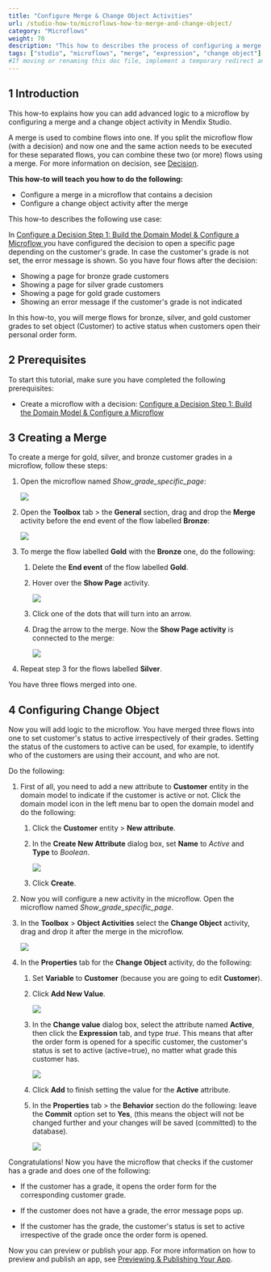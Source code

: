 ```yaml
---
title: "Configure Merge & Change Object Activities"
url: /studio-how-to/microflows-how-to-merge-and-change-object/
category: "Microflows"
weight: 70
description: "This how to describes the process of configuring a merge and a change object activity in Mendix Studio."
tags: ["studio", "microflows", "merge", "expression", "change object"]
#If moving or renaming this doc file, implement a temporary redirect and let the respective team know they should update the URL in the product. See Mapping to Products for more details.
---
```


## 1 Introduction 

This how-to explains how you can add advanced logic to a microflow by configuring a merge and a change object activity in Mendix Studio. 

A merge is used to combine flows into one. If you split the microflow flow (with a decision) and now one and the same action needs to be executed for these separated flows, you can combine these two (or more) flows using a merge. For more information on decision, see [Decision](/studio/microflows-decision/).

**This how-to will teach you how to do the following:**

* Configure a merge in a microflow that contains a decision
* Configure a change object activity after the merge

This how-to describes the following use case: 

In [Configure a Decision Step 1: Build the Domain Model & Configure a Microflow ](/studio-how-to/microflows-how-to-configure-decision-p1/) you have configured the decision to open a specific page depending on the customer's grade. In case the customer's grade is not set, the error message is shown. So you have four flows after the decision: 

* Showing a page for bronze  grade customers
* Showing a page for silver grade customers
* Showing a page for gold grade customers
* Showing an error message if the customer's grade is not indicated

In this how-to, you will merge flows for bronze, silver, and gold customer grades to set object (Customer) to active status when customers open their personal order form. 

## 2 Prerequisites

To start this tutorial, make sure you have completed the following prerequisites:

* Create a microflow with a decision: [Configure a Decision Step 1: Build the Domain Model & Configure a Microflow](/studio-how-to/microflows-how-to-configure-decision-p1/)

## 3 Creating a Merge

To create a merge for gold, silver, and bronze customer grades in a microflow, follow these steps:

1. Open the microflow named *Show_grade_specific_page*:

    ![](/attachments/studio-how-to/microflows/microflows-how-to-merge-and-change-object/microflow-without-merge.png)

2. Open the **Toolbox** tab > the **General** section, drag and drop the **Merge** activity before the end event of the flow labelled **Bronze**:

    ![](/attachments/studio-how-to/microflows/microflows-how-to-merge-and-change-object/adding-merge.png)

3. To merge the flow labelled **Gold** with the **Bronze** one, do the following:

    1. Delete the **End event** of the flow labelled **Gold**.
    
    2. Hover over the **Show Page** activity.
    
        ![](/attachments/studio-how-to/microflows/microflows-how-to-merge-and-change-object/hover-over.png)
    
    3. Click one of the dots that will turn into an arrow.
    
    4. Drag the arrow to the merge. Now the **Show Page activity** is connected to the merge:
    
        ![](/attachments/studio-how-to/microflows/microflows-how-to-merge-and-change-object/connecting-activity-and-merge.png)
    
4. Repeat step 3 for the flows labelled **Silver**. 

You have three flows merged into one.

## 4 Configuring Change Object

Now you will add logic to the microflow. You have merged three flows into one to set customer's status to active irrespectively of their grades. Setting the status of the customers to active can be used, for example, to identify who of the customers are using their account, and who are not.

 Do the following:

1.  First of all, you need to add a new attribute to **Customer** entity in the domain model to indicate if the customer is active or not. Click the domain model icon in the left menu bar to open the domain model and do the following:

    1.  Click the **Customer** entity > **New attribute**.
    2.  In the **Create New Attribute** dialog box, set **Name** to *Active* and **Type** to *Boolean*.
    
        ![](/attachments/studio-how-to/microflows/microflows-how-to-merge-and-change-object/new-attribute-active.png)
    
    3. Click **Create**.
    
2. Now you will configure a new activity in the microflow. Open the microflow named *Show_grade_specific_page*.

3. In the **Toolbox** > **Object Activities** select the **Change Object** activity, drag and drop it after the merge in the microflow.

    ![](/attachments/studio-how-to/microflows/microflows-how-to-merge-and-change-object/change-object-added.png)

4. In the **Properties** tab for the **Change Object** activity, do the following:

    1.  Set **Variable** to **Customer** (because you are going to edit **Customer**).
    2.  Click **Add New Value**.

        ![](/attachments/studio-how-to/microflows/microflows-how-to-merge-and-change-object/change-object-add-new-value.png)

    3. In the **Change value** dialog box, select the attribute named **Active**, then click the **Expression** tab, and type *true*. This means that after the order form is opened for a specific customer, the customer's status is set to active (active=true), no matter what grade this customer has.

        ![](/attachments/studio-how-to/microflows/microflows-how-to-merge-and-change-object/change-value-expression-editor.png)

    4. Click **Add** to finish setting the value for the **Active** attribute.

    5. In the **Properties** tab > the **Behavior** section do the following: leave the **Commit** option set to **Yes**, (this means the object will not be changed further and your changes will be saved (committed) to the database). 

        ![](/attachments/studio-how-to/microflows/microflows-how-to-merge-and-change-object/change-object-properties.png)

Congratulations! Now you have the microflow that checks if the customer has a grade and does one of the following:

* If the customer has a grade, it opens the order form for the corresponding customer grade.

* If the customer does not have a grade, the error message pops up.

* If the customer has the grade, the customer's status is set to active irrespective of the grade once the order form is opened.

Now you can preview or publish your app. For more information on how to preview and publish an app, see [Previewing & Publishing Your App](/studio/publishing-app/).
